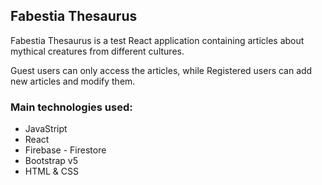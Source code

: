## Fabestia Thesaurus

Fabestia Thesaurus is a test React application containing articles about mythical creatures from different cultures.

Guest users can only access the articles, while Registered users can add new articles and modify them.


### Main technologies used:
- JavaStript
- React
- Firebase - Firestore
- Bootstrap v5
- HTML & CSS
